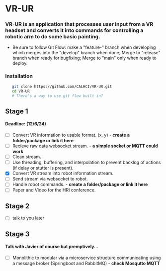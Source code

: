 # VR-UR
### VR-UR is an application that processes user input from a VR headset and converts it into commands for controlling a robotic arm to do some basic painting.
* Be sure to follow Git Flow: make a "feature-<feature-name>" branch when developing which merges into the "develop" branch when done; Merge to "release" branch when ready for bugfixing; Merge to "main" only when ready to deploy.

### Installation
```bash
   git clone https://github.com/CALHCI/VR-UR.git
   cd VR-UR
   # There's a way to use git flow built in?
```

## Stage 1
#### Deadline: (12/6/24)
- [ ] Convert VR information to usable format. (x, y) - **create a folder/package or link it here**
- [ ] Recieve raw data websocket stream. - **a simple socket or MQTT could work**
- [ ] Clean stream.
- [ ] Use threading, buffering, and interpolation to prevent backlog of actions (if delay or stutter is present).
- [X] Convert VR stream into robot information stream.
- [ ] Send stream via websocket to robot.
- [ ] Handle robot commands. - **create a folder/package or link it here**
- [ ] Paper and Video for the HRI conference.

## Stage 2
- [ ] talk to you later

## Stage 3
#### Talk with Javier of course but premptively...
- [ ] Monolithic to modular via a microservice structure communicating using a message broker (Springboot and RabbitMQ) - **check Mosqutto MQTT**
